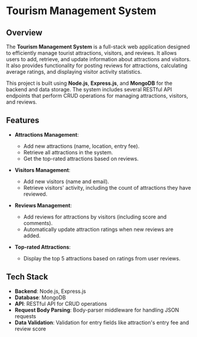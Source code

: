 # Tourism Management System

## Overview

The **Tourism Management System** is a full-stack web application designed to efficiently manage tourist attractions, visitors, and reviews. It allows users to add, retrieve, and update information about attractions and visitors. It also provides functionality for posting reviews for attractions, calculating average ratings, and displaying visitor activity statistics.

This project is built using **Node.js**, **Express.js**, and **MongoDB** for the backend and data storage. The system includes several RESTful API endpoints that perform CRUD operations for managing attractions, visitors, and reviews.

## Features

- **Attractions Management**:
  - Add new attractions (name, location, entry fee).
  - Retrieve all attractions in the system.
  - Get the top-rated attractions based on reviews.
  
- **Visitors Management**:
  - Add new visitors (name and email).
  - Retrieve visitors' activity, including the count of attractions they have reviewed.

- **Reviews Management**:
  - Add reviews for attractions by visitors (including score and comments).
  - Automatically update attraction ratings when new reviews are added.
  
- **Top-rated Attractions**:
  - Display the top 5 attractions based on ratings from user reviews.

## Tech Stack

- **Backend**: Node.js, Express.js
- **Database**: MongoDB
- **API**: RESTful API for CRUD operations
- **Request Body Parsing**: Body-parser middleware for handling JSON requests
- **Data Validation**: Validation for entry fields like attraction's entry fee and review score

